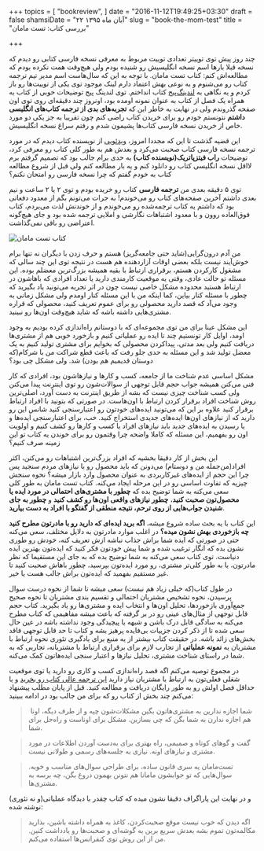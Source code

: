+++
topics = [
  "bookreview",
]
date = "2016-11-12T19:49:25+03:30"
draft = false
shamsiDate = "۲۲ آبان ماه ۱۳۹۵"
slug = "book-the-mom-test"
title = "بررسی کتاب: تست مامان"

+++

چند روز پیش توی توییتر تعدادی توییت مربوط به معرفی نسخه فارسی کتابی رو دیدم که نسخه قبلا بارها اسم نسخه انگلیسیش رو شنیده بودم ولی هیچ‌وقت همت نکرده بودم که
مطالعه‌اش کنم: کتاب تست مامان. با توجه به این که سال‌هاست اسم مدیر تیم ترجمه کتاب رو می‌شنوم و به نوعی بهش اعتماد دارم لینک موجود توی یکی از توییت‌ها رو باز 
کردم و یه نگاهی به [لندینگ‌پیج](http://www.pingon.io/books/mom-test/fa) کتاب انداختم. توی لندینگ پیج توضیحات خوبی از کتاب به همراه یک فصل از کتاب 
به عنوان نمونه اومده بود، اونروز چند دقیقه‌ای روی توی اون صفحه گذروندم ولی در نهایت به خاطر این که **تجربه‌های بدی از ترجمه کتاب‌های انگلیسی داشتم** نتونستم
خودم رو برای خریدن کتاب راضی کنم چون تقریبا به جز یکی دو مورد خاص از خریدن نسخه فارسی کتاب‌ها پشیمون شدم و رفتم سراغ نسخه انگلیسیش.

این قضیه گذشت تا این که مجددا امروز، [ویدئویی](https://twitter.com/pingonio/status/796609510404227072) از نویسنده کتاب دیدم که در مورد ترجمه
نسخه فارسی کتاب صحبت می‌کرد و بعدش هم به طور کلی کتاب رو معرفی کرد، توضیحات **راب فیتزپاتریک(نویسنده کتاب)** به حدی برام جالب بود که تصمیم گرفتم
برم لااقل نسخه انگلیسی کتاب رو دانلود کنم و یه بار مطالعه کنم ولی قبل از شروع مطالعه کتاب به خودم گفتم که چرا نسخه فارسی رو امتحان نکنم؟

توی ۵ دقیقه بعدی من **ترجمه فارسی** کتاب رو خریده بودم و توی ۲ یا ۲ ساعت و نیم بعدی داشتم آخرین صفحه‌‌های کتاب رو می‌خوندم! به جرات می‌تونم بگم
از معدود دفعاتی بود که داشتم یه کتاب ترجمه‌شده رو می‌خوندم و از خوندنش لذت می‌بردم، کتاب فوق‌العاده روون و با معدود اشتباهات نگارشی و املایی ترجمه شده بود
و جای هیچ‌گونه اعتراضی رو باقی نمی‌گذاشت.

![کتاب تست مامان](/images/book-the-mom-test-cover.png)

من آدم درون‌گرایی(شاید حتی جامعه‌گریز) هستم و حرف زدن با دیگران نه تنها برام خوش‌آیند نیست بلکه بعضی اوقات آزاردهنده هم هست در نتیجه توی این چند سالی که مشغول کارکردن هستم، برقراری ارتباط با بقیه همیشه بزرگ‌ترین معضلم بوده.
این مسئله تو حالت عادی، وقتی یه موقعیت کارمندی دارید یا تعداد افرادی که باهاشون در ارتباط هستید محدوده مشکل خاصی نیست چون در اثر تجربه می‌تونید یاد بگیرید
که چطور با مسئله کنار بیاین، کما اینکه من با این مسئله کنار اومدم ولی مشکل زمانی به وجود می‌آد که قصد دارید محصولی رو برای عموم تعریف کنید، محصولی که قراره مشتری‌هایی
داشته باشه که شاید هیچ‌وقت اون‌ها رو نبینید.

این مشکل عینا برای من توی مجموعه‌ای که با دوستانم راه‌اندازی کرده بودیم به وجود اومد، اوایل کار تونستیم چند تا ایده رو عملیاتی کنیم و بازخورد خوبی هم از مشتری‌ها دریافت کنیم ولی بعد
مدتی، پیداکردن محصولی که بخوایم برای مشتری تولید کنیم به یک معضل تولید شد و این مسئله به حدی جلو رفت که باعث قطع شراکت من با شرکام(که دوستان قدیمیم هم بودن) شد. 
ولی مشکل چی بود؟

مشکل اساسی عدم شناخت ما از جامعه، کسب و کارها و نیازهاشون بود، افرادی که کار فنی می‌کنن همیشه جواب حجم قابل توجهی از سوالات‌شون رو توی اینترنت پیدا می‌کنن
ولی کسب شناخت چیزی نیست که بشه از طریق اینترنت به دست آورد، اصلی‌ترین روش شناخت افراد برقرار کردن ارتباط با اون‌هاست. در صورتی که بتونید با افراد ارتباط برقرار کنید
علاوه بر این که می‌تونید ایده‌های خودتون رو اعتبارسنجی کنید شانس این رو دارید که از نیازهای اون‌ها ایده‌های جدیدی استخراج کنید. خب، برای اعتبارسنجی ایده‌ها و یا رسیدن
به ایده‌های جدید باید نیازهای افراد یا کسب و کارها رو کشف کنیم و اولویت اون رو بفهمیم، این مسئله که کاملا واضحه چرا وقتمون رو برای خوندن یه کتاب تو این زمینه صرف کنیم؟

این بخش از کار دقیقا بخشیه که افراد بزرگ‌ترین اشتباهات رو می‌کنن، اکثر افراد(من‌جمله من و دوستام) می‌دونن که باید محصول رو با نیازهای مردم سنجید پس چرا این حجم از ایده‌های غیرکاربردی به عنوان محصول وارد بازار میشه؟
نحوه سنجش چیزیه که تفاوت اساسی رو در این مرحله ایجاد می‌کنه. کتاب تست مامان به طور کلی سعی می‌کنه به شما توضیح بده که **چطور با مشتری‌های احتمالی در مورد ایده یا محصول‌تون صحبت کنید**، **چطور نیازهای واقعی
اون‌ها رو کشف کنید**  و **چطور به جای شنیدن جواب‌هایی از روی ترحم، نتیجه منطقی از گفتگو با افراد به دست بیارید**.

این کتاب با یه بحث ساده شروع میشه، **اگه برید ایده‌ای که دارید رو با مادرتون مطرح کنید چه بازخوردی بهش نشون میده؟** در اغلب موارد مادرتون به دلایل مختلف، سعی می‌کنه
حتی در صورتی که ایده شما براش جذاب نباشه ازش تعریف کنه، خودش رو طوری نشون بده که انگار ترغیب شده و شما پیش خودتون فکر کنید که ایده‌تون بهترین ایده دنیاست. توی کتاب
سعی می‌کنه به شما توضیح بده که به جای این مستقیما که نظر مادرتون، یا به طور کلی‌تر مشتری، رو مورد ایده‌تون بپرسید، چطور باهاش صحبت کنید تا غیر مستقیم بفهمید که ایده‌تون براش جالب هست
یا خیر.

در طول کتاب(که خیلی زیاد هم نیست) سعی میشه تا شما از نحوه درست سوال پرسیدن، نحوه تشخیص مشتریان احتمالی و تقسیم بندی مشتریان تا نحوه صحیح جمع‌آوری بازخوردها، تحلیل اون‌ها و انتخاب ایده و مشتری‌ها رو یاد بگیرید.
کتاب حجم قابل توجهی از مثال‌های عینی رو در بر گرفته که باعث میشه مفاهیمی که کتاب مطرح می‌کنه به سادگی قابل درک باشن و شبهه یا پیچیدگی وجود نداشته باشه در عین
حال سعی شده تا از ذکر کردن جزییات بی‌فایده پرهیز بشه و کتاب تا حد قابل توجهی فاقد بخش‌های زائد باشه. در حقیقت کتاب بیشتر از یه منبع برای یادگیری تئوری نحوه ارتباط با مشتریان
یه **نمونه عملیاتی** از تجارب لازم برای برقراری ارتباط با مشتریانه، تجاربی که به شما در راستای شناخت مشتری، تحلیل نیازها و اعتبار سنجی ایده‌هاتون کمک می‌کنه.

در مجموع توصیه می‌کنم اگه قصد راه‌اندازی کسب و کاری رو دارید یا توی موقعیت شغلی فعلی‌تون به ارتباط با مشتریان نیاز دارید [این ترجمه عالی کتاب رو بخرید](http://www.pingon.io/books/mom-test/fa) و یا حداقل فصل اولش رو به طور رایگان دریافت و مطالعه کنید. قبل از پایان مطلب پیشنهاد می‌کنم چند بخش از کتاب رو 
که برای من جالب بود در ادامه ببینید:

>‌ شما اجازه ندارین به مشتری‌هاتون بگین مشکلات‌شون چیه و از طرف دیگه، اونا هم اجازه ندارن به شما بگن که چی بسازین. مشکل برای اوناست و راه‌حل برای شما.

> گفت و گوهای کوتاه و صمیمی، راه بهتری برای به‌دست آوردن اطلاعات در مورد مشتری و نیازهای اونه. نیازی به جلسه‌های رسمی و طولانی نیست.

> تست‌مامان یه سری قانون ساده، برای طراحی سوال‌های مناسب و خوبه. سوال‌هایی که تو جوابشون مامانا هم نتونن بهمون دروغ بگن، چه برسه به مشتری‌ها.

و در نهایت این پاراگراف دقیقا نشون میده که کتاب چقدر با دیدگاه عملیاتی(و نه تئوری) نوشته شده:

> اگه دیدن که خوب نیست موقع صحبت‌کردن، کاغذ به همراه داشته باشین، بذارید مکالمه‌تون تموم بشه بعدش سریع برین یه گوشه‌ای و صحبت‌ها رو یادداشت کنین. من از این روش توی کنفرانس‌ها استفاده می‌کنم.

